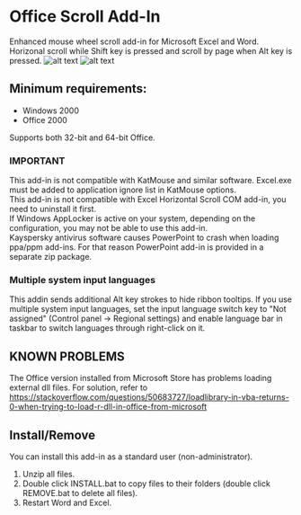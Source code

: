 # Office Scroll Add-In
Enhanced mouse wheel scroll add-in for Microsoft Excel and Word.<br/>
Horizonal scroll while Shift key is pressed and scroll by page when Alt key is pressed.
![alt text](https://github.com/T800G/OfficeScroll/blob/master/xlhscroll.gif "Excel horizontal scroll")
![alt text](https://github.com/T800G/OfficeScroll/blob/master/wdvscroll.gif "Word vertical scroll")<br/>

## Minimum requirements:
  * Windows 2000
  * Office 2000


Supports both 32-bit and 64-bit Office.

### IMPORTANT
This add-in is not compatible with KatMouse and similar software. Excel.exe must be added to application ignore list in KatMouse options.<br>
This add-in is not compatible with Excel Horizontal Scroll COM add-in, you need to uninstall it first.<br>
If Windows AppLocker is active on your system, depending on the configuration, you may not be able to use this add-in.<br>
Kayspersky antivirus software causes PowerPoint to crash when loading ppa/ppm add-ins. For that reason PowerPoint add-in is provided in a separate zip package.

### Multiple system input languages
This addin sends additional Alt key strokes to hide ribbon tooltips.
If you use multiple system input languages, set the input language switch key to "Not assigned" (Control panel -> Regional settings) and enable language bar in taskbar to switch languages through right-click on it.

## KNOWN PROBLEMS
The Office version installed from Microsoft Store has problems loading external dll files.
For solution, refer to https://stackoverflow.com/questions/50683727/loadlibrary-in-vba-returns-0-when-trying-to-load-r-dll-in-office-from-microsoft

## Install/Remove
You can install this add-in as a standard user (non-administrator).<br/>
1. Unzip all files.<br/>
2. Double click INSTALL.bat to copy files to their folders (double click REMOVE.bat to delete all files).<br/>
3. Restart Word and Excel.
